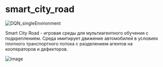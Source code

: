 # smart_city_road
 
 ![DQN_singleEnvironment](https://github.com/egormorgunov/smart_city_road/assets/108347547/a7ebe5f8-f095-4e47-8f6d-ff070e445d99)

 Smart City Road - игровая среды для мультиагентного обучения с подкреплением. Среда имитирует движение автомобилей в условиях плотного транспортного потока с разделением агентов на кооператоров и дефекторов.

 
![image](https://github.com/egormorgunov/smart_city_road/assets/108347547/4a836525-cd84-4ba0-886d-b592efd8dbd8)
